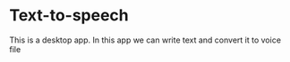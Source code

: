 # Text-to-speech
 This is a desktop app. In this app we can write text and convert it to voice file
